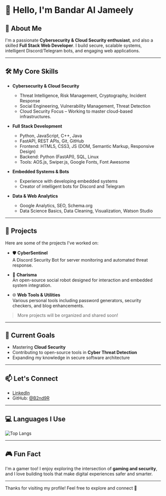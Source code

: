 # 👋 Hello, I'm Bandar Al Jameely

## 🧠 About Me
I'm a passionate **Cybersecurity & Cloud Security enthusiast**, and also a skilled **Full Stack Web Developer**. I build secure, scalable systems, intelligent Discord/Telegram bots, and engaging web applications.

---

## 🛠️ My Core Skills

- **Cybersecurity & Cloud Security**
  - Threat Intelligence, Risk Management, Cryptography, Incident Response
  - Social Engineering, Vulnerability Management, Threat Detection
  - Cloud Security Focus – Working to master cloud-based infrastructures.

- **Full Stack Development**
  - Python, JavaScript, C++, Java
  - FastAPI, REST APIs, Git, GitHub
  - Frontend: HTML5, CSS3, JS (DOM, Semantic Markup, Responsive Design)
  - Backend: Python (FastAPI), SQL, Linux
  - Tools: AOS.js, Swiper.js, Google Fonts, Font Awesome

- **Embedded Systems & Bots**
  - Experience with developing embedded systems
  - Creator of intelligent bots for Discord and Telegram

- **Data & Web Analytics**
  - Google Analytics, SEO, Schema.org
  - Data Science Basics, Data Cleaning, Visualization, Watson Studio

---

## 🚀 Projects
Here are some of the projects I've worked on:

- 🛡️ **CyberSentinel**  
  A Discord Security Bot for server monitoring and automated threat response.

- 🤖 **Charisma**  
  An open-source social robot designed for interaction and embedded system integration.

- 🌐 **Web Tools & Utilities**  
  Various personal tools including password generators, security checkers, and blog enhancements.

> More projects will be organized and shared soon!

---

## 🎯 Current Goals
- Mastering **Cloud Security**
- Contributing to open-source tools in **Cyber Threat Detection**
- Expanding my knowledge in secure software architecture

---

## 📫 Let's Connect

- [LinkedIn](https://www.linkedin.com/in/bandar-al-jameely/)
- GitHub: [@B2nd9R](https://github.com/B2nd9R)

---

## 💻 Languages I Use

![Top Langs](https://github-readme-stats.vercel.app/api/top-langs/?username=B2nd9R&layout=compact&theme=tokyonight)

---

## 🎮 Fun Fact

I'm a gamer too! I enjoy exploring the intersection of **gaming and security**, and I love building tools that make digital experiences safer and smarter.

---

Thanks for visiting my profile! Feel free to explore and connect 🤝
